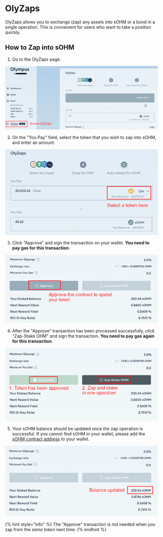 # OlyZaps

OlyZaps allows you to exchange (zap) any assets into sOHM or a bond in a single
operation. This is convenient for users who want to take a position quickly.

## How to Zap into sOHM

1. Go to the OlyZaps page.

![OlyZaps page](../.gitbook/assets/using-the-website/olyzaps/main.png)

2. On the "You Pay" field, select the token that you wish to zap into sOHM, and
enter an amount.

![Select a token](../.gitbook/assets/using-the-website/olyzaps/select_token.png)

3. Click "Approve" and sign the transaction on your wallet. **You need to pay gas
for this transaction**.

![Token approval](../.gitbook/assets/using-the-website/olyzaps/approve.png)

4. After the "Approve" transaction has been processed successfully, click "Zap-Stake OHM"
and sign the transaction. **You need to pay gas again for this transaction**.

![Zap and stake](../.gitbook/assets/using-the-website/olyzaps/zap.png)

5. Your sOHM balance should be updated once the zap operation is successful. If
you cannot find sOHM in your wallet, please add the [sOHM contract address](../contracts/tokens.md#sohm)
to your wallet.

![Balance is updated](../.gitbook/assets/using-the-website/olyzaps/balance.png)

{% hint style="info" %}
The "Approve" transaction is not needed when you zap from the *same token* next
time.
{% endhint %}
